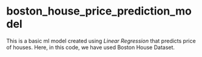 # boston_house_price_prediction_model

This is a basic ml model created using *Linear Regression* that predicts price of houses. Here, in this code, we have used Boston House Dataset.
